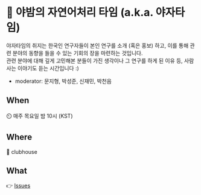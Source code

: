 # 🌙 야밤의 자연어처리 타임 (a.k.a. 야자타임)

야자타임의 취지는 한국인 연구자들이 본인 연구를 소개 (혹은 홍보) 하고, 이를 통해 관련 분야의 동향을 들을 수 있는 기회의 장을 마련하는 것입니다. <br>
관련 분야에 대해 깊게 고민해본 분들이 가진 생각이나 그 연구를 하게 된 이유 등, 사람 사는 이야기도 듣는 시간입니다 :)

- moderator: 문지형, 박성준, 신재민, 박천음

## When
⏲️ 매주 목요일 밤 10시 (KST)

## Where
🏡 clubhouse

## What
👉 [Issues](https://github.com/inmoonlight/yajatime/issues)
